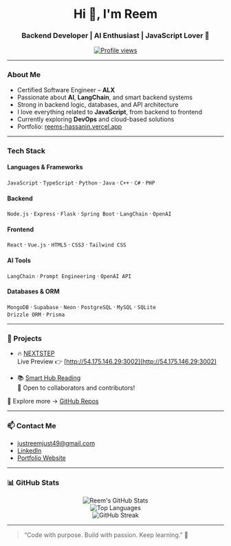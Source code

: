 <h1 align="center">Hi 👋, I'm Reem</h1>
<h3 align="center">Backend Developer | AI Enthusiast | JavaScript Lover 💛</h3>

<p align="center">
  <a href="https://github.com/reemelfadilhassanin">
    <img src="https://komarev.com/ghpvc/?username=reemelfadilhassanin&label=Profile%20views&color=0e75b6&style=flat" alt="Profile views" />
  </a>
</p>

---

### About Me

- Certified Software Engineer – **ALX**
- Passionate about **AI**, **LangChain**, and smart backend systems
- Strong in backend logic, databases, and API architecture
- I love everything related to **JavaScript**, from backend to frontend
- Currently exploring **DevOps** and cloud-based solutions
- Portfolio: [reems-hassanin.vercel.app](https://reems-hassanin.vercel.app/)

---

### Tech Stack

#### Languages & Frameworks
`JavaScript` · `TypeScript` · `Python` · `Java` · `C++` · `C#` · `PHP`

#### Backend
`Node.js` · `Express` · `Flask` · `Spring Boot` · `LangChain` · `OpenAI`

#### Frontend
`React` · `Vue.js` · `HTML5` · `CSS3` · `Tailwind CSS`

#### AI Tools
`LangChain` · `Prompt Engineering` · `OpenAI API`

#### Databases & ORM
`MongoDB` · `Supabase` · `Neon` · `PostgreSQL` · `MySQL` · `SQLite`  
`Drizzle ORM` · `Prisma`

---

### 🌟 Projects

- 🔥 [NEXTSTEP](https://github.com/reemelfadilhassanin/NextStep)  
  Live Preview 👉 [http://54.175.146.29:3002](http://54.175.146.29:3002)

- 📚 [Smart Hub Reading](https://github.com/reemelfadilhassanin/smart-hub-reading)  
  🤝 Open to collaborators and contributors!

🔎 Explore more → [GitHub Repos](https://github.com/reemelfadilhassanin?tab=repositories)

---

### 📫 Contact Me

- justreemjust49@gmail.com  
- [LinkedIn](https://linkedin.com/in/reem-hasanin-a22a51177)    
- [Portfolio Website](https://reems-hassanin.vercel.app)

---

### 📊 GitHub Stats

<p align="center">
  <img src="https://github-readme-stats.vercel.app/api?username=reemelfadilhassanin&show_icons=true&theme=default" alt="Reem's GitHub Stats" />
  <br />
  <img src="https://github-readme-stats.vercel.app/api/top-langs/?username=reemelfadilhassanin&layout=compact&langs_count=10" alt="Top Languages" />
  <br />
  <img src="https://github-readme-streak-stats.herokuapp.com/?user=reemelfadilhassanin" alt="GitHub Streak" />
</p>

---

> “Code with purpose. Build with passion. Keep learning.” 🌱
